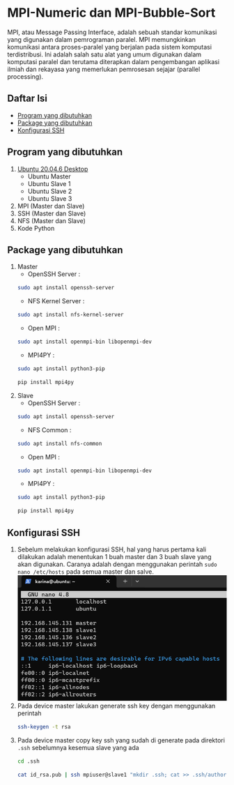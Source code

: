 # MPI-Numeric dan MPI-Bubble-Sort
MPI, atau Message Passing Interface, adalah sebuah standar komunikasi yang digunakan dalam pemrograman paralel. MPI memungkinkan komunikasi antara proses-paralel yang berjalan pada sistem komputasi terdistribusi. Ini adalah salah satu alat yang umum digunakan dalam komputasi paralel dan terutama diterapkan dalam pengembangan aplikasi ilmiah dan rekayasa yang memerlukan pemrosesan sejajar (parallel processing).
## Daftar Isi
- [Program yang dibutuhkan](#program-yang-dibutuhkan)
- [Package yang dibutuhkan](#package-yang-dibutuhkan)
- [Konfigurasi SSH](#konfigurasi-ssh)
## Program yang dibutuhkan
1. [Ubuntu 20.04.6 Desktop](https://releases.ubuntu.com/focal/)
   - Ubuntu Master
   - Ubuntu Slave 1
   - Ubuntu Slave 2
   - Ubuntu Slave 3
3. MPI (Master dan Slave)
4. SSH (Master dan Slave)
5. NFS (Master dan Slave)
6. Kode Python
## Package yang dibutuhkan
1. Master
   - OpenSSH Server :
   ```bash
   sudo apt install openssh-server
   ```
   - NFS Kernel Server :
   ```bash
   sudo apt install nfs-kernel-server
   ```
   - Open MPI :
   ```bash
   sudo apt install openmpi-bin libopenmpi-dev
   ```
   - MPI4PY :
   ```bash
   sudo apt install python3-pip
   ```
   ```bash
   pip install mpi4py
   ```
2. Slave
   -  OpenSSH Server :
   ```bash
   sudo apt install openssh-server
   ```
   - NFS Common :
   ```bash
   sudo apt install nfs-common
   ```
   - Open MPI :
   ```bash
   sudo apt install openmpi-bin libopenmpi-dev
   ```
   - MPI4PY :
   ```bash
   sudo apt install python3-pip
   ```
   ```bash
   pip install mpi4py
   ```
## Konfigurasi SSH
1. Sebelum melakukan konfigurasi SSH, hal yang harus pertama kali dilakukan adalah menentukan 1 buah master dan 3 buah slave yang akan digunakan. Caranya adalah dengan menggunakan perintah `sudo nano /etc/hosts` pada semua master dan salve.
![sudo nano etc hosts](https://github.com/SyahrulWijaya/MPI-Numeric-dan-MPI-Bubble-Sort/blob/2be5d00f7a520aebe0fc313915d2331d95f83f69/sudo%20nano%20etc%20hosts.png)
2. Pada device master lakukan generate ssh key dengan menggunakan perintah
   ```bash
   ssh-keygen -t rsa
   ``` 
3. Pada device master copy key ssh yang sudah di generate pada direktori `.ssh` sebelumnya kesemua slave yang ada
   ```bash
   cd .ssh
   ```
   ```bash
   cat id_rsa.pub | ssh mpiuser@slave1 "mkdir .ssh; cat >> .ssh/authorized_keys"
   ```
